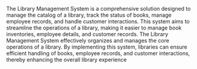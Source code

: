 
The Library Management System  is a comprehensive solution designed to manage the catalog of a library, track the status of books, manage employee records, and handle customer interactions. This system aims to streamline the operations of a library, making it easier to manage book inventories, employee details, and customer records.
The Library Management System effectively organizes and manages the core operations of a library. By implementing this system, libraries can ensure efficient handling of books, employee records, and customer interactions, thereby enhancing the overall library experience
